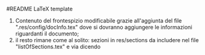 #README LaTeX template
1. Contenuto del frontespizio modificabile grazie all'aggiunta del file ".res/config/docInfo.tex" dove si dovranno aggiungere le informazioni riguardanti il documento;
2. il resto rimane come al solito: sezioni in res/sections da includere nel file "listOfSections.tex" e via dicendo
